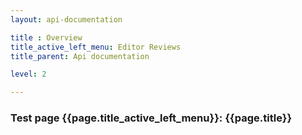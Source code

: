 ```yaml
---
layout: api-documentation

title : Overview
title_active_left_menu: Editor Reviews
title_parent: Api documentation

level: 2

---
```



### Test page {{page.title_active_left_menu}}: {{page.title}}
